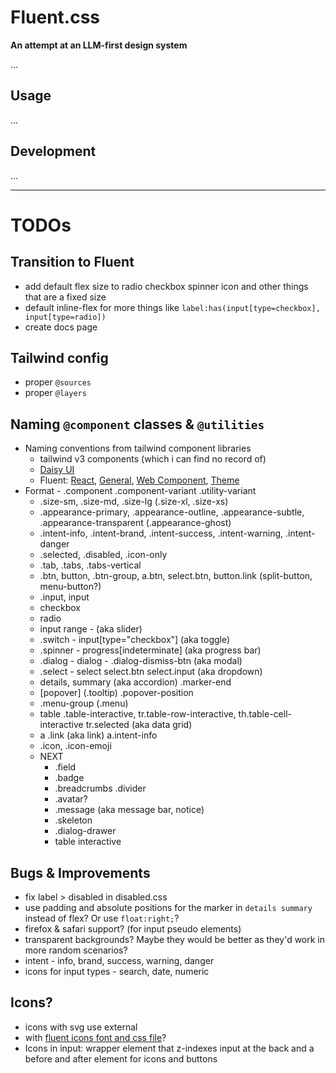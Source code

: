 # Fluent.css

**An attempt at an LLM-first design system**

...

## Usage

...

## Development

...

---

# TODOs

## Transition to Fluent

- add default flex size to radio checkbox spinner icon and other things that are a fixed size
- default inline-flex for more things like `label:has(input[type=checkbox], input[type=radio])`
- create docs page

## Tailwind config
- proper `@sources`
- proper `@layers`

## Naming `@component` classes & `@utilities`

- Naming conventions from tailwind component libraries
  - tailwind v3 components (which i can find no record of)
  - [Daisy UI](https://daisyui.com/)
  - Fluent: [React](https://react.fluentui.dev/), [General](https://fluent2.microsoft.design/), [Web Component](https://web-components.fluentui.dev/), [Theme](https://react.fluentui.dev/iframe.html?viewMode=docs&id=theme-theme-designer--docs)
- Format - .component .component-variant .utility-variant
  - .size-sm, .size-md, .size-lg (.size-xl, .size-xs)
  - .appearance-primary, .appearance-outline, .appearance-subtle, .appearance-transparent (.appearance-ghost)
  - .intent-info, .intent-brand, .intent-success, .intent-warning, .intent-danger
  - .selected, .disabled, .icon-only
  - .tab, .tabs, .tabs-vertical
  - .btn, button, .btn-group, a.btn, select.btn, button.link (split-button, menu-button?)
  - .input, input
  - checkbox
  - radio
  - input range - (aka slider)
  - .switch - input[type="checkbox"] (aka toggle)
  - .spinner - progress[indeterminate] (aka progress bar)
  - .dialog - dialog - .dialog-dismiss-btn (aka modal)
  - .select - select select.btn select.input (aka dropdown)
  - details, summary (aka accordion) .marker-end
  - [popover] (.tooltip) .popover-position
  - .menu-group (.menu)
  - table .table-interactive, tr.table-row-interactive, th.table-cell-interactive tr.selected (aka data grid)
  - a .link (aka link) a.intent-info
  - .icon, .icon-emoji
  - NEXT
    - .field
    - .badge
    - .breadcrumbs .divider
    - .avatar?
    - .message (aka message bar, notice)
    - .skeleton
    - .dialog-drawer
    - table interactive

## Bugs & Improvements


- fix label > disabled in disabled.css
- use padding and absolute positions for the marker in `details summary` instead of flex? Or use `float:right;`?
- firefox & safari support? (for input pseudo elements)
- transparent backgrounds? Maybe they would be better as they'd work in more random scenarios?
- intent - info, brand, success, warning, danger
- icons for input types - search, date, numeric

## Icons?

- icons with svg use external
- with [fluent icons font and css file](https://github.com/microsoft/fluentui-system-icons/blob/cd860cfdb9c60f6b731f6164b21e04909b23178e/fonts/FluentSystemIcons-Resizable.css)?
- Icons in input: wrapper element that z-indexes input at the back and a before and after element for icons and buttons
